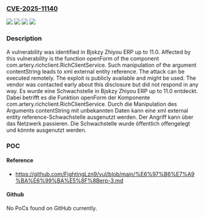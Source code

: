 ### [CVE-2025-11140](https://cve.mitre.org/cgi-bin/cvename.cgi?name=CVE-2025-11140)
![](https://img.shields.io/static/v1?label=Product&message=Zhiyou%20ERP&color=blue)
![](https://img.shields.io/static/v1?label=Version&message=11.0%20&color=brightgreen)
![](https://img.shields.io/static/v1?label=Vulnerability&message=Externally%20Controlled%20Reference&color=brightgreen)
![](https://img.shields.io/static/v1?label=Vulnerability&message=XML%20External%20Entity%20Reference&color=brightgreen)

### Description

A vulnerability was identified in Bjskzy Zhiyou ERP up to 11.0. Affected by this vulnerability is the function openForm of the component com.artery.richclient.RichClientService. Such manipulation of the argument contentString leads to xml external entity reference. The attack can be executed remotely. The exploit is publicly available and might be used. The vendor was contacted early about this disclosure but did not respond in any way.
Es wurde eine Schwachstelle in Bjskzy Zhiyou ERP up to 11.0 entdeckt. Dabei betrifft es die Funktion openForm der Komponente com.artery.richclient.RichClientService. Durch die Manipulation des Arguments contentString mit unbekannten Daten kann eine xml external entity reference-Schwachstelle ausgenutzt werden. Der Angriff kann über das Netzwerk passieren. Die Schwachstelle wurde öffentlich offengelegt und könnte ausgenutzt werden.

### POC

#### Reference
- https://github.com/FightingLzn9/vul/blob/main/%E6%97%B6%E7%A9%BA%E6%99%BA%E5%8F%8Berp-3.md

#### Github
No PoCs found on GitHub currently.

